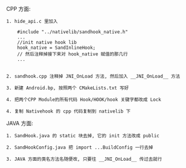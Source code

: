 
CPP 方面:

    1. hide_api.c 里加入

        #include "../nativelib/sandhook_native.h"
        ...
        //init native hook lib
        hook_native = SandInlineHook;
        // 然后注释掉接下来对 hook_native 赋值的那几行
        ...


    2. sandhook.cpp 注释掉 JNI_OnLoad 方法, 然后加入 __JNI_OnLoad__ 方法

    3. 新建 Android.bp, 按照两个 CMakeLists.txt 写好

    4. 把两个CPP Module的所有代码 Hook/HOOK/hook 关键字都改成 Lock

    4. 复制 Nativehook 的 cpp 代码复制到 nativelib 下



JAVA 方面:

    1. SandHook.java 的 static 块去掉, 它的 init 方法改成 public

    2. SandHookConfig.java 把 import ...BuildConfig 一行去掉

    3. JAVA 方面的类名方法名随便改, 只要往 __JNI_OnLoad__ 传过去就行

